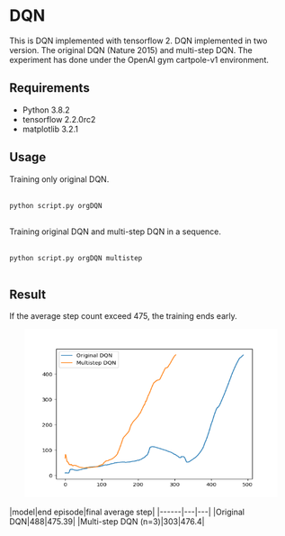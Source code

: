 # DQN
This is DQN implemented with tensorflow 2.
DQN implemented in two version. The original DQN (Nature 2015) and multi-step DQN.
The experiment has done under the OpenAI gym cartpole-v1 environment.
## Requirements
* Python 3.8.2
* tensorflow 2.2.0rc2
* matplotlib 3.2.1
## Usage
Training only original DQN.
<pre>
<code>
python script.py orgDQN
</code>
</pre>
Training original DQN and multi-step DQN in a sequence.
<pre>
<code>
python script.py orgDQN multistep
</code>
</pre>
## Result
If the average step count exceed 475, the training ends early. 
<p align="center">
<img src="./final result(org: 488 epi, 475.39 step| mult: 303 epi, 476.4 step .png" width="450px" height="300px"></img><br/>
</p>
|model|end episode|final average step|
|------|---|---|
|Original DQN|488|475.39|
|Multi-step DQN (n=3)|303|476.4|

